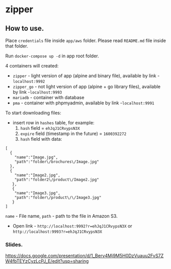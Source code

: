# zipper

## How to use.
Place `credentials` file inside `app/aws` folder. Please
read `README.md` file inside that folder.

Run `docker-compose up -d` in app root folder.

4 containers will created:
* `zipper` - light version of app (alpine and binary file),
 available by link -`localhost:9992`
* `zipper_go` - not light version of app 
(alpine + go library files), available by link -`localhost:9993` 
* `mariadb` - container with database
* `pma` - container with phpmyadmin, 
 available by link -`localhost:9991`

To start downloading files:
* insert row in `hashes` table, for example:
  1.  `hash` field = `ehJqJ1CRvypsN3X`  
  2.  `expire` field (timestamp in the future) = `1600392272`
  3.  `hash` field  with data:

```
[
  {
    "name":"Image.jpg",
    "path":"folder\/brochures\/Image.jpg"
  },
  {
    "name":"Image2.jpg",
    "path":"folder2\/product\/Image2.jpg"
   },
   {
    "name":"Image3.jpg",
    "path":"folder\/product\/\/Image3.jpg"
   }
]
```
`name` - File name,
`path` - path to the file in Amazon S3.

* Open link - `http://localhost:9992?r=ehJqJ1CRvypsN3X` 
 or `http://localhost:9993?r=ehJqJ1CRvypsN3X`


### Slides.
https://docs.google.com/presentation/d/1_Berv4Mj9M5H0DzVuauu2FvS7ZW4fbTEYzCyzLcPJ_E/edit?usp=sharing
